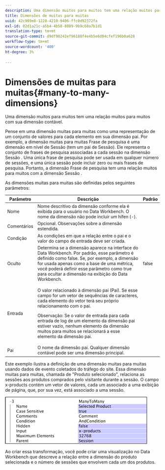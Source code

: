 ```yaml
---
description: Uma dimensão muitos para muitos tem uma relação muitos para muitos com sua dimensão contável.
title: Dimensões de muitas para muitas
uuid: 42c909e8-1228-4210-9406-ffc0d92372fa
exl-id: 02d1a21c-a5b4-4b58-8089-9b9c68a7b1d1
translation-type: tm+mt
source-git-commit: d9df90242ef96188f4e4b5e6d04cfef196b0a628
workflow-type: tm+mt
source-wordcount: '400'
ht-degree: 3%

---
```


# Dimensões de muitas para muitas{#many-to-many-dimensions}

Uma dimensão muitos para muitos tem uma relação muitos para muitos com sua dimensão contável.

Pense em uma dimensão muitas para muitas como uma representação de um conjunto de valores para cada elemento em sua dimensão pai. Por exemplo, a dimensão muitas para muitas Frase de pesquisa é uma dimensão em nível de Sessão (tem um pai de Sessão). Ele representa o conjunto de frases de pesquisa associadas a cada sessão na dimensão Sessão . Uma única frase de pesquisa pode ser usada em qualquer número de sessões, e uma única sessão pode incluir zero ou mais frases de pesquisa. Portanto, a dimensão Frase de pesquisa tem uma relação muitos para muitos com a dimensão Sessão .

As dimensões muitas para muitas são definidas pelos seguintes parâmetros:

<table id="table_A6D495008DFF4DD28A3ECD718D775E54"> 
 <thead> 
  <tr> 
   <th colname="col1" class="entry"> Parâmetro </th> 
   <th colname="col2" class="entry"> Descrição </th> 
   <th colname="col3" class="entry"> Padrão </th> 
  </tr> 
 </thead>
 <tbody> 
  <tr> 
   <td colname="col1"> Nome </td> 
   <td colname="col2"> Nome descritivo da dimensão conforme ela é exibida para o usuário no Data Workbench. O nome da dimensão não pode incluir um hífen (-). </td> 
   <td colname="col3"> </td> 
  </tr> 
  <tr> 
   <td colname="col1"> Comentários </td> 
   <td colname="col2"> Opcional. Observações sobre a dimensão estendida. </td> 
   <td colname="col3"> </td> 
  </tr> 
  <tr> 
   <td colname="col1"> Condição </td> 
   <td colname="col2"> As condições em que a relação entre o pai e o valor do campo de entrada deve ser criada. </td> 
   <td colname="col3"> </td> 
  </tr> 
  <tr> 
   <td colname="col1"> Oculto </td> 
   <td colname="col2"> Determina se a dimensão aparece na interface do Data Workbench. Por padrão, esse parâmetro é definido como false. Se, por exemplo, a dimensão for usada apenas como a base de uma métrica, você poderá definir esse parâmetro como true para ocultar a dimensão na exibição do Data Workbench. </td> 
   <td colname="col3"> false </td> 
  </tr> 
  <tr> 
   <td colname="col1"> Entrada </td> 
   <td colname="col2"> <p>O valor relacionado à dimensão pai (Pai). Se esse campo for um vetor de sequências de caracteres, cada elemento do vetor terá seu próprio relacionamento com o pai. </p> <p> <p>Observação:  Se o valor de entrada para cada entrada de log de um elemento da dimensão pai estiver vazio, nenhum elemento da dimensão muitos para muitos se relacionará a esse elemento da dimensão pai. </p> </p> </td> 
   <td colname="col3"> </td> 
  </tr> 
  <tr> 
   <td colname="col1"> Pai </td> 
   <td colname="col2"> O nome da dimensão pai. Qualquer dimensão contável pode ser uma dimensão principal. </td> 
   <td colname="col3"> </td> 
  </tr> 
 </tbody> 
</table>

Este exemplo ilustra a definição de uma dimensão muitas para muitas usando dados de evento coletados do tráfego do site. Essa dimensão muitas para muitas, chamada de &quot;Produto selecionado&quot;, relaciona as sessões aos produtos comprados pelo visitante durante a sessão. O campo x-products contém um vetor de valores, cada um associado a uma exibição de página, que, por sua vez, está associado a uma sessão.

![](assets/cfg_Transformation_Dim_ManytoMany.png)

Ao criar essa transformação, você pode criar uma visualização no Data Workbench que descreve a relação entre a dimensão do produto selecionada e o número de sessões que envolvem cada um dos produtos.
